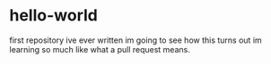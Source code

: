 # hello-world
first repository ive ever written
im going to see how this turns out im learning so much like what a pull request means.
